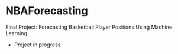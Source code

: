# NBAForecasting
Final Project: Forecasting Basketball Player Positions Using Machine Learning
<ul>
  <li>Project in progress</li>
</ul>
